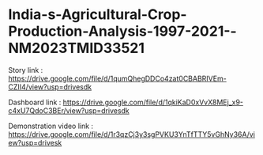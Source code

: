
# India-s-Agricultural-Crop-Production-Analysis-1997-2021--NM2023TMID33521

Story link :  https://drive.google.com/file/d/1qumQhegDDCo4zat0CBABRIVEm-CZII4/view?usp=drivesdk

Dashboard link :  https://drive.google.com/file/d/1qkiKaD0xVvX8MEj_x9-c4xU7QdoC3BEr/view?usp=drivesdk

Demonstration video link : https://drive.google.com/file/d/1r3qzCj3y3sgPVKU3YnTfTTY5vGhNy36A/view?usp=drivesk
